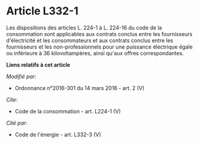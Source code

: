 # Article L332-1

Les dispositions des articles L. 224-1 à L. 224-16 du code de la consommation sont applicables aux contrats conclus entre les
fournisseurs d'électricité et les consommateurs et aux contrats conclus entre les fournisseurs et les non-professionnels pour
une puissance électrique égale ou inférieure à 36 kilovoltampères, ainsi qu'aux offres correspondantes.

**Liens relatifs à cet article**

_Modifié par_:

  - Ordonnance n°2016-301 du 14 mars 2016 - art. 2 (V)

_Cite_:

  - Code de la consommation - art. L224-1 (V)

_Cité par_:

  - Code de l'énergie - art. L332-3 (V)
